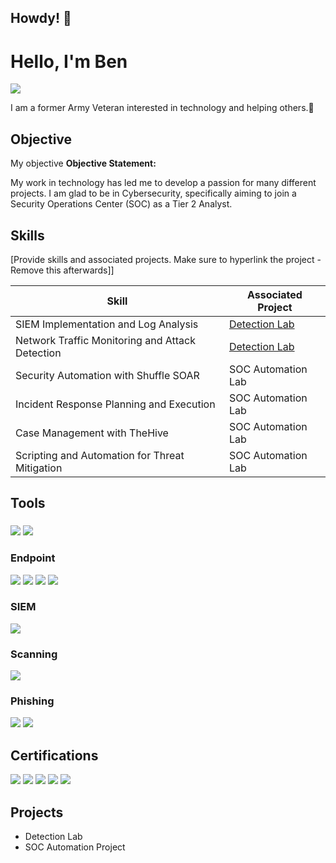 ## Howdy! 🤠
# Hello, I'm Ben
<a href="https://www.linkedin.com/in/benjamin-k-rhodes/"><img src="https://img.shields.io/badge/-LinkedIn-0072b1?&style=for-the-badge&logo=linkedin&logoColor=white" /></a>

I am a former Army Veteran interested in technology and helping others.🤝

## Objective

My objective 
**Objective Statement:**

My work in technology has led me to develop a passion for many different projects. I am glad to be in Cybersecurity, specifically aiming to join a Security Operations Center (SOC) as a Tier 2 Analyst.

## Skills
[Provide skills and associated projects. Make sure to hyperlink the project - Remove this afterwards]]

| Skill                                         | Associated Project         |
|-----------------------------------------------|----------------------------|
| SIEM Implementation and Log Analysis          | <a href="https://github.com/benjaminrhodes/Dection-Lab/blob/main/README.md">Detection Lab</a>|
| Network Traffic Monitoring and Attack Detection | <a href="https://google.com">Detection Lab</a>|
| Security Automation with Shuffle SOAR         | SOC Automation Lab|
| Incident Response Planning and Execution      | SOC Automation Lab|
| Case Management with TheHive                  | SOC Automation Lab|
| Scripting and Automation for Threat Mitigation | SOC Automation Lab|

## Tools

### 
<div>
    <img src="https://img.shields.io/badge/-Wireshark-1679A7?&style=for-the-badge&logo=Wireshark&logoColor=white" />
    <img src="https://img.shields.io/badge/-iboss-28A745?&style=for-the-badge&logo=iboss&logoColor=white" />
       
</div>

### Endpoint
<div>
    <img src="https://img.shields.io/badge/-Microsoft_365_Defender-00A4EF?&style=for-the-badge&logo=Microsoft&logoColor=white" />
    <img src="https://img.shields.io/badge/-Ordr-28A745?&style=for-the-badge&logo=Ordr&logoColor=white" />
    <img src="https://img.shields.io/badge/-Varonis-EF3B2D?&style=for-the-badge&logo=Varonis&logoColor=white" />
    <img src="https://img.shields.io/badge/-AD_Audit-28A745?&style=for-the-badge&logo=AD_Audit&logoColor=white" /> 
</div>

### SIEM
<div>
    <img src="https://img.shields.io/badge/-Elastic-005571?&style=for-the-badge&logo=Elastic&logoColor=white" />
</div>

### Scanning
<div>
    <img src="https://img.shields.io/badge/-Tenable-007BFF?&style=for-the-badge&logo=Tenable&logoColor=white" />
</div>

### Phishing
<div>
    <img src="https://img.shields.io/badge/-Abnormal-28A745?&style=for-the-badge&logo=Abnormal&logoColor=white" />
    <img src="https://img.shields.io/badge/-KnowBe4-007BFF?&style=for-the-badge&logo=KnowBe4&logoColor=white" />
</div>

## Certifications

<div>
<img src="https://img.shields.io/badge/-Security%2B-FF0000?&style=for-the-badge&logo=CompTIA&logoColor=white" />
<img src="https://img.shields.io/badge/-CompTIA_CYSA%2B-007ACC?&style=for-the-badge&logo=CompTIA&logoColor=white" />
<img src="https://img.shields.io/badge/-Google_Cybersecurity-34A853?&style=for-the-badge&logo=Google&logoColor=white" />
<img src="https://img.shields.io/badge/-Google_IT_Support-007BFF?&style=for-the-badge&logo=Google&logoColor=white" />
<img src="https://img.shields.io/badge/-Lean_Six_Sigma_Yellow_Belt-FDD835?&style=for-the-badge&logo=LeanSixSigma&logoColor=white" />
</div>

## Projects
- Detection Lab
- SOC Automation Project
